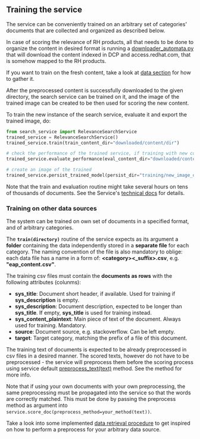 ## Training the service
The service can be conveniently trained on an arbitrary set of categories' documents that are collected and organized as described below.

In case of scoring the relevance of RH products, all that needs to be done to organize the content in desired format is running a 
[downloader_automata.py](https://github.com/searchisko/project-classifier-poc/tree/master/data/downloader_automata.py)
that will download the content indexed in DCP and access.redhat.com, that is somehow mapped to the RH products.

If you want to train on the fresh content, take a look at 
[data section](https://github.com/searchisko/project-classifier-poc/tree/master/data) 
for how to gather it.

After the preprocessed content is successfully downloaded to the given directory,
the search service can be trained on it, and the image of the trained image can be created
to be then used for scoring the new content.

To train the new instance of the search service, evaluate it and export the trained image, do:

```python
from search_service import RelevanceSearchService
trained_service = RelevanceSearchService()
trained_service.train(train_content_dir="downloaded/content/dir")

# check the performance of the trained service, if training with new config, or for the first time
trained_service.evaluate_performance(eval_content_dir="downloaded/content/dir")

# create an image of the trained
trained_service.persist_trained_model(persist_dir="training/new_image_dir")
```

Note that the train and evaluation routine might take several hours on tens of thousands of documents.
See the Service's [technical docs](https://github.com/searchisko/project-classifier-poc/tree/master/deployable/technical_docs) for details.

### Training on other data sources
The system can be trained on own set of documents in a specified format, and of arbitrary categories.

The **``train(directory)``** routine of the service expects as its argument 
a **folder** containing the data independently stored in a **separate file** for each category.
The naming convention of the file is also mandatory to oblige: each data file has a name in a form of:
**\<category\><_suffix>.csv**, e.g. **\"eap_content.csv\"**.

The training csv files must contain the **documents as rows** with the following attributes (colunms):
* **sys_title**: Document short header, if available. Used for training if **sys_description** is empty.
* **sys_description**: Document description, expected to be longer than **sys_title**. 
If empty, **sys_title** is used for training instead.
* **sys_content_plaintext**: Main piece of text of the document. Always used for training. Mandatory.
* **source**: Document source, e.g. stackoverflow. Can be left empty.
* **target**: Target category, matching the prefix of a file of this document.

The training text of documents is expected to be already preprocessed in csv files in a desired manner. 
The scored texts, however do not have to be preprocessed - the service will preprocess them before 
the scoring process using service default [preprocess_text(text)](https://github.com/searchisko/project-classifier-poc/tree/master/data/text_preprocess.py) 
method. See the method for more info.

Note that if using your own documents with your own preprocessing, the same preprocessing must be propagated into the service
so that the words are correctly matched.
This must be done by passing the preprocess method as argument into ``service.score_doc(preprocess_method=your_method(text))``.

Take a look into some implemented [data retrieval procedure](https://github.com/searchisko/project-classifier-poc/tree/master/data/searchisko_requestor.py)
to get inspired on how to perform a preprocess for your arbitrary data source.
